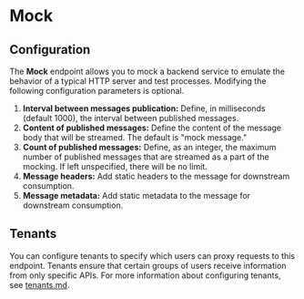 # Mock

## Configuration

The **Mock** endpoint allows you to mock a backend service to emulate the behavior of a typical HTTP server and test processes. Modifying the following configuration parameters is optional.

1. **Interval between messages publication:** Define, in milliseconds (default 1000), the interval between published messages.
2. **Content of published messages:** Define the content of the message body that will be streamed. The default is "mock message."
3. **Count of published messages:** Define, as an integer, the maximum number of published messages that are streamed as a part of the mocking. If left unspecified, there will be no limit.
4. **Message headers:** Add static headers to the message for downstream consumption.
5. **Message metadata:** Add static metadata to the message for downstream consumption.

## Tenants

You can configure tenants to specify which users can proxy requests to this endpoint. Tenants ensure that certain groups of users receive information from only specific APIs. For more information about configuring tenants, see [tenants.md](../../gravitee-gateway/tenants.md "mention").
